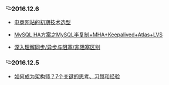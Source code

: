 <h3><a id="user-content-20161206" class="anchor" href="#20161206" aria-hidden="true"><svg aria-hidden="true" class="octicon octicon-link" height="16" version="1.1" viewBox="0 0 16 16" width="16"><path fill-rule="evenodd" d="M4 9h1v1H4c-1.5 0-3-1.69-3-3.5S2.55 3 4 3h4c1.45 0 3 1.69 3 3.5 0 1.41-.91 2.72-2 3.25V8.59c.58-.45 1-1.27 1-2.09C10 5.22 8.98 4 8 4H4c-.98 0-2 1.22-2 2.5S3 9 4 9zm9-3h-1v1h1c1 0 2 1.22 2 2.5S13.98 12 13 12H9c-.98 0-2-1.22-2-2.5 0-.83.42-1.64 1-2.09V6.25c-1.09.53-2 1.84-2 3.25C6 11.31 7.55 13 9 13h4c1.45 0 3-1.69 3-3.5S14.5 6 13 6z"></path></svg></a>2016.12.6</h3>

<ul>
<li><a href="http://hugnew.com/?p=822">电商网站的初期技术选型</a></li>
</ul>
<ul>
<li><a href="http://hugnew.com/?p=749">MySQL HA方案之MySQL半复制+MHA+Keepalived+Atlas+LVS</a></li>
</ul>
<ul>
<li><a href="http://mp.weixin.qq.com/s?__biz=MzAwMDU1MTE1OQ==&mid=403270751&idx=1&sn=7269cd113d7b85e407319036d61ef786&scene=23&srcid=0108M9GcQ2oJDHdZFawzSiR7#rd">深入理解同步/异步与阻塞/非阻塞区别</a></li>
</ul>

<h3><a id="user-content-20161205" class="anchor" href="#20161205" aria-hidden="true"><svg aria-hidden="true" class="octicon octicon-link" height="16" version="1.1" viewBox="0 0 16 16" width="16"><path fill-rule="evenodd" d="M4 9h1v1H4c-1.5 0-3-1.69-3-3.5S2.55 3 4 3h4c1.45 0 3 1.69 3 3.5 0 1.41-.91 2.72-2 3.25V8.59c.58-.45 1-1.27 1-2.09C10 5.22 8.98 4 8 4H4c-.98 0-2 1.22-2 2.5S3 9 4 9zm9-3h-1v1h1c1 0 2 1.22 2 2.5S13.98 12 13 12H9c-.98 0-2-1.22-2-2.5 0-.83.42-1.64 1-2.09V6.25c-1.09.53-2 1.84-2 3.25C6 11.31 7.55 13 9 13h4c1.45 0 3-1.69 3-3.5S14.5 6 13 6z"></path></svg></a>2016.12.5</h3>

<ul>
<li><a href="http://mp.weixin.qq.com/s?__biz=MzA5Nzc4OTA1Mw==&amp;mid=410252715&amp;idx=1&amp;sn=d1d5f95de8d1905c4530955f862f735b&amp;scene=23&amp;srcid=0314LSXFQXhVjHFY9ySMFLTQ#rd">如何成为架构师？7个关键的思考、习惯和经验</a></li>
</ul>
